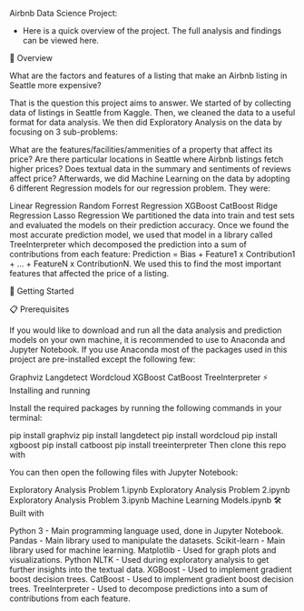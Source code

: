 Airbnb Data Science Project: 

- Here is a quick overview of the project. The full analysis and findings can be viewed here.

📖 Overview

What are the factors and features of a listing that make an Airbnb listing in Seattle more expensive?

That is the question this project aims to answer. We started of by collecting data of listings in Seattle from Kaggle. Then, we cleaned the data to a useful format for data analysis. We then did Exploratory Analysis on the data by focusing on 3 sub-problems:

What are the features/facilities/ammenities of a property that affect its price?
Are there particular locations in Seattle where Airbnb listings fetch higher prices?
Does textual data in the summary and sentiments of reviews affect price?
Afterwards, we did Machine Learning on the data by adopting 6 different Regression models for our regression problem. They were:

Linear Regression
Random Forrest Regression
XGBoost
CatBoost
Ridge Regression
Lasso Regression
We partitioned the data into train and test sets and evaluated the models on their prediction accuracy. Once we found the most accurate prediction model, we used that model in a library called TreeInterpreter which decomposed the prediction into a sum of contributions from each feature: Prediction = Bias + Feature1 x Contribution1 + … + FeatureN x ContributionN. We used this to find the most important features that affected the price of a listing.

🚀 Getting Started

📋 Prerequisites

If you would like to download and run all the data analysis and prediction models on your own machine, it is recommended to use to Anaconda and Jupyter Notebook. If you use Anaconda most of the packages used in this project are pre-installed except the following few:

Graphviz
Langdetect
Wordcloud
XGBoost
CatBoost
TreeInterpreter
⚡️ Installing and running

Install the required packages by running the following commands in your terminal:

pip install graphviz
pip install langdetect
pip install wordcloud
pip install xgboost
pip install catboost
pip install treeinterpreter
Then clone this repo with

You can then open the following files with Jupyter Notebook:

Exploratory Analysis Problem 1.ipynb
Exploratory Analysis Problem 2.ipynb
Exploratory Analysis Problem 3.ipynb 
Machine Learning Models.ipynb
🛠️ Built with

Python 3 - Main programming language used, done in Jupyter Notebook.
Pandas - Main library used to manipulate the datasets.
Scikit-learn - Main library used for machine learning.
Matplotlib - Used for graph plots and visualizations.
Python NLTK - Used during exploratory analysis to get further insights into the textual data.
XGBoost - Used to implement gradient boost decision trees.
CatBoost - Used to implement gradient boost decision trees.
TreeInterpreter - Used to decompose predictions into a sum of contributions from each feature.

